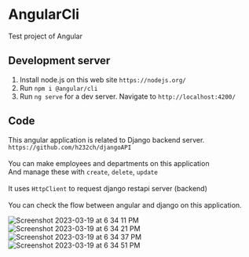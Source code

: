 # AngularCli

Test project of Angular

## Development server

1. Install node.js on this web site `https://nodejs.org/`
2. Run `npm i @angular/cli`
3. Run `ng serve` for a dev server. Navigate to `http://localhost:4200/`

## Code

This angular application is related to Django backend server. <br/>
`https://github.com/h232ch/djangoAPI`<br/><br/>
You can make employees and departments on this application<br/>
And manage these with `create`, `delete`, `update`<br/><br/>
It uses `HttpClient` to request django restapi server (backend)<br/><br/>
You can check the flow between angular and django on this application.<br/>



![Screenshot 2023-03-19 at 6 34 11 PM](https://user-images.githubusercontent.com/27147769/226166210-83cfd061-d61b-46d5-ae6b-5f26bdf4c51d.png)
![Screenshot 2023-03-19 at 6 34 21 PM](https://user-images.githubusercontent.com/27147769/226166215-8e234159-016b-496b-9bf5-83abe5d61401.png)
![Screenshot 2023-03-19 at 6 34 37 PM](https://user-images.githubusercontent.com/27147769/226166228-11decd1e-709c-4eff-92c2-1fdea6fa679b.png)
![Screenshot 2023-03-19 at 6 34 51 PM](https://user-images.githubusercontent.com/27147769/226166239-94f01229-4a3a-4811-aead-323fadf4a3d6.png)
